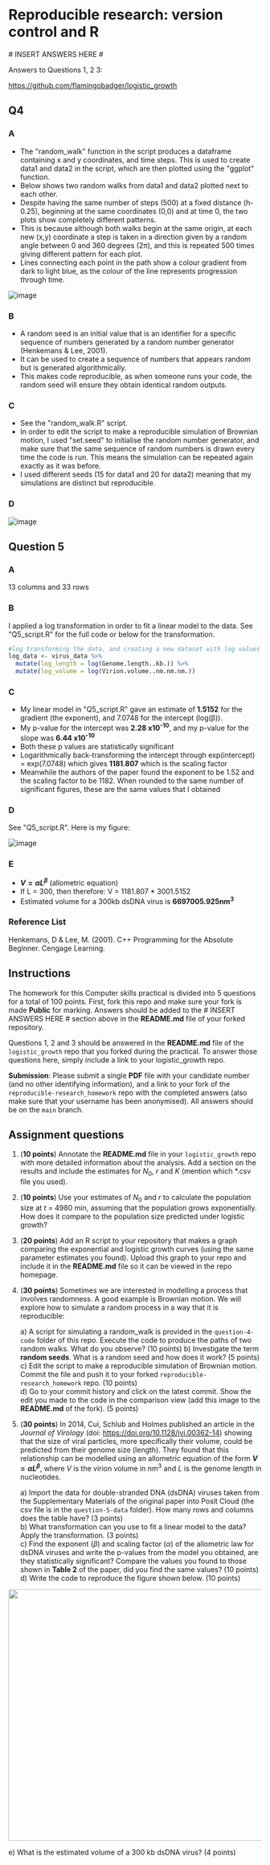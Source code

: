 # Reproducible research: version control and R

\# INSERT ANSWERS HERE #

Answers to Questions 1, 2 3: 

https://github.com/flamingobadger/logistic_growth

## Q4

### A
* The "random_walk" function in the script produces a dataframe containing x and y coordinates, and time steps. This is used to create data1 and data2 in the script, which are then plotted using the "ggplot" function.
* Below shows two random walks from data1 and data2 plotted next to each other.
* Despite having the same number of steps (500) at a fixed distance (h-0.25),  beginning at the same coordinates (0,0) and at time 0, the two plots show completely different patterns.
* This is because although both walks begin at the same origin, at each new (x,y) coordinate a step is taken in a direction given by a random angle between 0 and 360 degrees (2π), and this is repeated 500 times giving different pattern for each plot.
* Lines connecting each point in the path show a colour gradient from dark to light blue, as the colour of the line represents progression through time.

![image](https://github.com/user-attachments/assets/d838b4b1-f4e0-4dff-8817-6810a688c0c0)


### B
* A random seed is an initial value that is an identifier for a specific sequence of numbers generated by a random number generator (Henkemans & Lee, 2001).
* It can be used to create a sequence of numbers that appears random but is generated algorithmically.
* This makes code reproducible, as when someone runs your code, the random seed will ensure they obtain identical random outputs.

### C

* See the "random_walk.R" script.
* In order to edit the script to make a reproducible simulation of Brownian motion, I used "set.seed" to initialise the random number generator, and make sure that the same sequence of random numbers is drawn every time the code is run. This means the simulation can be repeated again exactly as it was before.
* I used different seeds (15 for data1 and 20 for data2) meaning that my simulations are distinct but reproducible.

### D

![image](https://github.com/user-attachments/assets/1bcc8b49-56e1-41c6-bd5e-7f2e735c9e39)

## Question 5

### A

13 columns and 33 rows

### B

I applied a log transformation in order to fit a linear model to the data. See "Q5_script.R" for the full code or below for the transformation.

```r
#log transforming the data, and creating a new dataset with log values
log_data <- virus_data %>%
  mutate(log_length = log(Genome.length..kb.)) %>%
  mutate(log_volume = log(Virion.volume..nm.nm.nm.))
```

### C

* My linear model in "Q5_script.R" gave an estimate of **1.5152** for the gradient (the exponent), and 7.0748 for the intercept (log(β)).
* My p-value for the intercept was **2.28 x10<sup>-10</sup>**, and my p-value for the slope was **6.44 x10<sup>-10</sup>**
* Both these p values are statistically significant
* Logarithmically back-transforming the intercept through exp(intercept) = exp(7.0748) which gives **1181.807** which is the scaling factor
* Meanwhile the authors of the paper found the exponent to be 1.52 and the scaling factor to be 1182. When rounded to the same number of significant figures, these are the same values that I obtained

### D

See "Q5_script.R". Here is my figure:

![image](https://github.com/user-attachments/assets/4bfe2596-5ced-41a5-83fc-5ef96bac1aab)
    
### E

* **$`V = \alpha L^{\beta}`$** (allometric equation)
* If L = 300, then therefore: V = 1181.807 * 3001.5152
* Estimated volume for a 300kb dsDNA virus is **6697005.925nm<sup>3</sup>**

### Reference List

Henkemans, D & Lee, M. (2001). C++ Programming for the Absolute Beginner. Cengage Learning.

## Instructions

The homework for this Computer skills practical is divided into 5 questions for a total of 100 points. First, fork this repo and make sure your fork is made **Public** for marking. Answers should be added to the # INSERT ANSWERS HERE # section above in the **README.md** file of your forked repository.

Questions 1, 2 and 3 should be answered in the **README.md** file of the `logistic_growth` repo that you forked during the practical. To answer those questions here, simply include a link to your logistic_growth repo.

**Submission**: Please submit a single **PDF** file with your candidate number (and no other identifying information), and a link to your fork of the `reproducible-research_homework` repo with the completed answers (also make sure that your username has been anonymised). All answers should be on the `main` branch.

## Assignment questions 

1) (**10 points**) Annotate the **README.md** file in your `logistic_growth` repo with more detailed information about the analysis. Add a section on the results and include the estimates for $N_0$, $r$ and $K$ (mention which *.csv file you used).
   
2) (**10 points**) Use your estimates of $N_0$ and $r$ to calculate the population size at $t$ = 4980 min, assuming that the population grows exponentially. How does it compare to the population size predicted under logistic growth? 

3) (**20 points**) Add an R script to your repository that makes a graph comparing the exponential and logistic growth curves (using the same parameter estimates you found). Upload this graph to your repo and include it in the **README.md** file so it can be viewed in the repo homepage.
   
4) (**30 points**) Sometimes we are interested in modelling a process that involves randomness. A good example is Brownian motion. We will explore how to simulate a random process in a way that it is reproducible:

   a) A script for simulating a random_walk is provided in the `question-4-code` folder of this repo. Execute the code to produce the paths of two random walks. What do you observe? (10 points)
   b) Investigate the term **random seeds**. What is a random seed and how does it work? (5 points) \
   c) Edit the script to make a reproducible simulation of Brownian motion. Commit the file and push it to your forked `reproducible-research_homework` repo. (10 points) \
   d) Go to your commit history and click on the latest commit. Show the edit you made to the code in the comparison view (add this image to the **README.md** of the fork). (5 points) 

6) (**30 points**) In 2014, Cui, Schlub and Holmes published an article in the *Journal of Virology* (doi: https://doi.org/10.1128/jvi.00362-14) showing that the size of viral particles, more specifically their volume, could be predicted from their genome size (length). They found that this relationship can be modelled using an allometric equation of the form **$`V = \alpha L^{\beta}`$**, where $`V`$ is the virion volume in nm<sup>3</sup> and $`L`$ is the genome length in nucleotides.

   a) Import the data for double-stranded DNA (dsDNA) viruses taken from the Supplementary Materials of the original paper into Posit Cloud (the csv file is in the `question-5-data` folder). How many rows and columns does the table have? (3 points)\
   b) What transformation can you use to fit a linear model to the data? Apply the transformation. (3 points) \
   c) Find the exponent ($\beta$) and scaling factor ($\alpha$) of the allometric law for dsDNA viruses and write the p-values from the model you obtained, are they statistically significant? Compare the values you found to those shown in **Table 2** of the paper, did you find the same values? (10 points) \
   d) Write the code to reproduce the figure shown below. (10 points) 

  <p align="center">
     <img src="https://github.com/josegabrielnb/reproducible-research_homework/blob/main/question-5-data/allometric_scaling.png" width="600" height="500">
  </p>

  e) What is the estimated volume of a 300 kb dsDNA virus? (4 points) 
